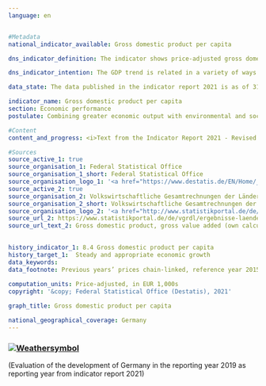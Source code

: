 ```yaml
---
language: en    


#Metadata    
national_indicator_available: Gross domestic product per capita    

dns_indicator_definition: The indicator shows price-adjusted gross domestic product (GDP) per capita (inhabitants) in Germany at 2015 prices. GDP measures the value of all goods and services produced in the domestic economy; inhabitants means all persons whose permanent residence is in Germany.    

dns_indicator_intention: The GDP trend is related in a variety of ways to other indicators in the Sustainable Development Strategy. Social factors, for instance, such as the population structure, the labour supply, the education system and social cohesion strongly influence the international competitiveness of the economy. GDP is regarded as an important indicator of the strength and growth of a national economy, and so the goal is to achieve continuous and appropriate levels of GDP growth.    

data_state: The data published in the indicator report 2021 is as of 31.12.2020. The data shown on the DNS-Online-Platform is updated regularly, so that more current data may be available online than published in the indicator report 2021.    

indicator_name: Gross domestic product per capita    
section: Economic performance    
postulate: Combining greater economic output with environmental and social responsibility    

#Content    
content_and_progress: <i>Text from the Indicator Report 2021 - Revised translation</i><br><br>GDP expresses the value of total economic output produced within the country in a reference period. It focuses primarily on market goods and services and public goods and services. The value of GDP is determined quarterly and annually by the Federal Statistical Office on the basis of internationally harmonised rules and standards, such as the European System of National and Regional Accounts (ESA). Because of the early calculation dates, many of the essential basic data are not available in time for the first publication date. Accordingly, the initial publication is still based to a considerable extent on indicators and estimates. Missing information is initially estimated or extrapolated.<br><br>The data basis is subsequently improved with additional statistics, which are successively incorporated into the calculations. It takes about four years until almost all of the baseline statistics are available, at which point the data are classified as final.<br><br>GDP is a key variable in the national accounts. The national accounts are the consolidation of several accounts that portray the economic activity of a given period. The results are recorded in the form of a closed sequence of accounts and presented in tables. The national accounts calculations were last reviewed and revised in 2019 as part of their periodic major revision, and the reference year was changed to 2015. This resulted in new rates of change for real gross domestic product as a whole. The overall economic picture, however, has remained largely unchanged.<br><br>GDP is not designed to portray all of the social aspects that can be included in a measurement of overall well-being. If these variables are to be measured too, Additional indicators are needed that are specifically designed for these purposes.<br><br>This includes e.g. environmental economic accounts that portray the interactions between the economy and the environment and indicators showing, for example, the volume of unpaid work in households. Furthermore, the distribution of income and assets among different population groups is not shown by GDP either.<br><br>Stock changes are not reflected in GDP, except in the case of capital stock resulting from the calculation of investments and depreciation.<br><br>Key economic variables like quantities and qualities of human capital, such as education and health, of social capital, such as security and integration, and of natural capital, such as resources and ecosystems, are not factored into GDP. It is therefore impossible to conclude whether GDP and its growth have served to preserve capital in the fullest sense. This means that GDP cannot be used to gauge the sustainability of economic growth.<br><br>The basis for the calculation of per capita GDP comprise the average population figures interpolated and extrapolated by the Federal Statistical Office from the 2011 census data.<br><br>Between 1991 and 2019, price-adjusted GDP per head of population increased by a total of 40.2%. Following vigorous year-on-year GDP growth averaging 2.8% per annum over the period from 2005 to 2008, per capita GDP fell by 5.4% from 2008 to 2009 as a result of the global financial and economic crisis. Economic output then recovered, and by 2011 GDP had regained and exceeded its 2008 level. In the last five years of the time series, the indicator has been on an upward trajectory, with an average annual increase of 1.2%. In 2019, the value of GDP was EUR 39,000 per head of population.    

#Sources    
source_active_1: true
source_organisation_1: Federal Statistical Office
source_organisation_1_short: Federal Statistical Office
source_organisation_logo_1: '<a href="https://www.destatis.de/EN/Home/_node.html"><img src="https://g205sdgs.github.io/sdg-indicators/public/LogosEn/destatis.png" alt=" Federal Statistical Office" title="Click here to visit the homepage of the organization" style="border: transparent"/></a>'
source_active_2: true
source_organisation_2: Volkswirtschaftliche Gesamtrechnungen der Länder
source_organisation_2_short: Volkswirtschaftliche Gesamtrechnungen der Länder
source_organisation_logo_2: '<a href="http://www.statistikportal.de/de/veroeffentlichungen/volkswirtschaftliche-gesamtrechnungen-der-laender"><img src="https://g205sdgs.github.io/sdg-indicators/public/LogosEn/vwgdl.png" alt=" Volkswirtschaftliche Gesamtrechnungen der Länder" title="Click here to visit the homepage of the organization" style="border: transparent"/></a>'
source_url_2: https://www.statistikportal.de/de/vgrdl/ergebnisse-laenderebene/bruttoinlandsprodukt-bruttowertschoepfung                        
source_url_text_2: Gross domestic product, gross value added (own calculation based on data source - only available in German)                        
    

history_indicator_1: 8.4 Gross domestic product per capita                    
history_target_1:  Steady and appropriate economic growth    
data_keywords:    
data_footnote: Previous years’ prices chain-linked, reference year 2015. Provisional data for 2019 and 2020.    
    
computation_units: Price-adjusted, in EUR 1,000s    
copyright: '&copy; Federal Statistical Office (Destatis), 2021'    

graph_title: Gross domestic product per capita    

national_geographical_coverage: Germany    
---    
```

<div>
  <div class="my-header">
    <h3>
      <a href="https://sustainabledevelopment-deutschland.github.io/en/status/"><img src="https://g205sdgs.github.io/sdg-indicators/public/Wettersymbole/Sonne.png" title="If the trend continues, the target value will be met or the difference between the target value and the current value will be less than 5&nbsp;%" alt="Weathersymbol" />
      </a>
    </h3>
  </div>
  <div class="my-header-note">
    <span> (Evaluation of the development of Germany in the reporting year 2019 as reporting year from indicator report 2021)</span>
  </div>
</div>